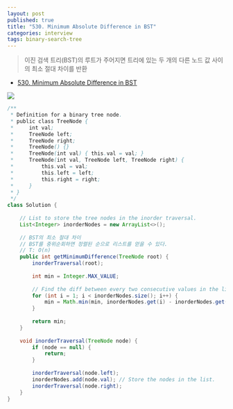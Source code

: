 ```yaml
---
layout: post
published: true
title: "530. Minimum Absolute Difference in BST"
categories: interview
tags: binary-search-tree
---
```


> 이진 검색 트리(BST)의 루트가 주어지면 트리에 있는 두 개의 다른 노드 값 사이의 최소 절대 차이를 반환

- [530. Minimum Absolute Difference in BST](https://leetcode.com/problems/minimum-absolute-difference-in-bst/)

![](https://assets.leetcode.com/uploads/2021/02/05/bst1.jpg)

```java
/**
 * Definition for a binary tree node.
 * public class TreeNode {
 *     int val;
 *     TreeNode left;
 *     TreeNode right;
 *     TreeNode() {}
 *     TreeNode(int val) { this.val = val; }
 *     TreeNode(int val, TreeNode left, TreeNode right) {
 *         this.val = val;
 *         this.left = left;
 *         this.right = right;
 *     }
 * }
 */
class Solution {
    
    // List to store the tree nodes in the inorder traversal.
    List<Integer> inorderNodes = new ArrayList<>();
    
    // BST의 최소 절대 차이
    // BST를 중위순회하면 정렬된 순으로 리스트를 얻을 수 있다.
    // T: O(n)
    public int getMinimumDifference(TreeNode root) {
        inorderTraversal(root);
        
        int min = Integer.MAX_VALUE;
        
        // Find the diff between every two consecutive values in the list.
        for (int i = 1; i < inorderNodes.size(); i++) {
            min = Math.min(min, inorderNodes.get(i) - inorderNodes.get(i-1));
        }
        
        return min;
    }
    
    void inorderTraversal(TreeNode node) {
        if (node == null) {
            return;
        }
        
        inorderTraversal(node.left);
        inorderNodes.add(node.val); // Store the nodes in the list.
        inorderTraversal(node.right);
    }
}
```